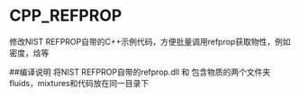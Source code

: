 # CPP_REFPROP
修改NIST REFPROP自带的C++示例代码，方便批量调用refprop获取物性，例如密度，焓等

##编译说明
将NIST REFPROP自带的refprop.dll 和 包含物质的两个文件夹fluids，mixtures和代码放在同一目录下
